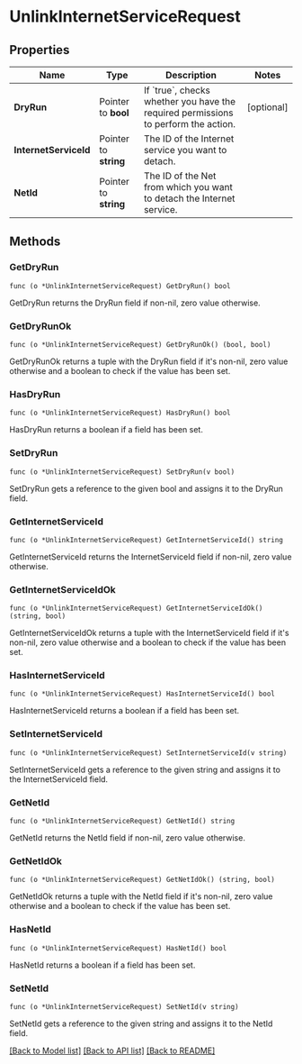 # UnlinkInternetServiceRequest

## Properties

Name | Type | Description | Notes
------------ | ------------- | ------------- | -------------
**DryRun** | Pointer to **bool** | If &#x60;true&#x60;, checks whether you have the required permissions to perform the action. | [optional] 
**InternetServiceId** | Pointer to **string** | The ID of the Internet service you want to detach. | 
**NetId** | Pointer to **string** | The ID of the Net from which you want to detach the Internet service. | 

## Methods

### GetDryRun

`func (o *UnlinkInternetServiceRequest) GetDryRun() bool`

GetDryRun returns the DryRun field if non-nil, zero value otherwise.

### GetDryRunOk

`func (o *UnlinkInternetServiceRequest) GetDryRunOk() (bool, bool)`

GetDryRunOk returns a tuple with the DryRun field if it's non-nil, zero value otherwise
and a boolean to check if the value has been set.

### HasDryRun

`func (o *UnlinkInternetServiceRequest) HasDryRun() bool`

HasDryRun returns a boolean if a field has been set.

### SetDryRun

`func (o *UnlinkInternetServiceRequest) SetDryRun(v bool)`

SetDryRun gets a reference to the given bool and assigns it to the DryRun field.

### GetInternetServiceId

`func (o *UnlinkInternetServiceRequest) GetInternetServiceId() string`

GetInternetServiceId returns the InternetServiceId field if non-nil, zero value otherwise.

### GetInternetServiceIdOk

`func (o *UnlinkInternetServiceRequest) GetInternetServiceIdOk() (string, bool)`

GetInternetServiceIdOk returns a tuple with the InternetServiceId field if it's non-nil, zero value otherwise
and a boolean to check if the value has been set.

### HasInternetServiceId

`func (o *UnlinkInternetServiceRequest) HasInternetServiceId() bool`

HasInternetServiceId returns a boolean if a field has been set.

### SetInternetServiceId

`func (o *UnlinkInternetServiceRequest) SetInternetServiceId(v string)`

SetInternetServiceId gets a reference to the given string and assigns it to the InternetServiceId field.

### GetNetId

`func (o *UnlinkInternetServiceRequest) GetNetId() string`

GetNetId returns the NetId field if non-nil, zero value otherwise.

### GetNetIdOk

`func (o *UnlinkInternetServiceRequest) GetNetIdOk() (string, bool)`

GetNetIdOk returns a tuple with the NetId field if it's non-nil, zero value otherwise
and a boolean to check if the value has been set.

### HasNetId

`func (o *UnlinkInternetServiceRequest) HasNetId() bool`

HasNetId returns a boolean if a field has been set.

### SetNetId

`func (o *UnlinkInternetServiceRequest) SetNetId(v string)`

SetNetId gets a reference to the given string and assigns it to the NetId field.


[[Back to Model list]](../README.md#documentation-for-models) [[Back to API list]](../README.md#documentation-for-api-endpoints) [[Back to README]](../README.md)


